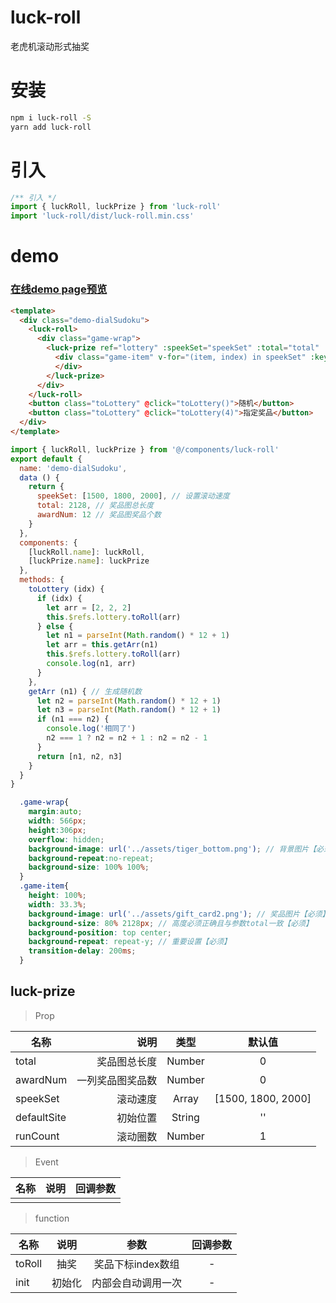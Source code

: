 # luck-roll
老虎机滚动形式抽奖

# 安装
```bash
npm i luck-roll -S
yarn add luck-roll
```

# 引入
```javascript
/** 引入 */
import { luckRoll, luckPrize } from 'luck-roll'
import 'luck-roll/dist/luck-roll.min.css'
```
# demo

### [在线demo page预览](https://weitingGao.github.io/luck-roll/dist/index.html)

```html
<template>
  <div class="demo-dialSudoku">
    <luck-roll>
      <div class="game-wrap">
        <luck-prize ref="lottery" :speekSet="speekSet" :total="total" :awardNum="awardNum">
          <div class="game-item" v-for="(item, index) in speekSet" :key="index">
          </div>
        </luck-prize>
      </div>
    </luck-roll>
    <button class="toLottery" @click="toLottery()">随机</button>
    <button class="toLottery" @click="toLottery(4)">指定奖品</button>
  </div>
</template>
```
```javascript
import { luckRoll, luckPrize } from '@/components/luck-roll'
export default {
  name: 'demo-dialSudoku',
  data () {
    return {
      speekSet: [1500, 1800, 2000], // 设置滚动速度
      total: 2128, // 奖品图总长度
      awardNum: 12 // 奖品图奖品个数
    }
  },
  components: {
    [luckRoll.name]: luckRoll,
    [luckPrize.name]: luckPrize
  },
  methods: {
    toLottery (idx) {
      if (idx) {
        let arr = [2, 2, 2]
        this.$refs.lottery.toRoll(arr)
      } else {
        let n1 = parseInt(Math.random() * 12 + 1)
        let arr = this.getArr(n1)
        this.$refs.lottery.toRoll(arr)
        console.log(n1, arr)
      }
    },
    getArr (n1) { // 生成随机数
      let n2 = parseInt(Math.random() * 12 + 1)
      let n3 = parseInt(Math.random() * 12 + 1)
      if (n1 === n2) {
        console.log('相同了')
        n2 === 1 ? n2 = n2 + 1 : n2 = n2 - 1
      }
      return [n1, n2, n3]
    }
  }
}
```
```scss
  .game-wrap{
    margin:auto;
    width: 566px;
    height:306px;
    overflow: hidden;
    background-image: url('../assets/tiger_bottom.png'); // 背景图片【必须】
    background-repeat:no-repeat;
    background-size: 100% 100%;
  }
  .game-item{
    height: 100%;
    width: 33.3%;
    background-image: url('../assets/gift_card2.png'); // 奖品图片【必须】
    background-size: 80% 2128px; // 高度必须正确且与参数total一致【必须】
    background-position: top center;
    background-repeat: repeat-y; // 重要设置【必须】
    transition-delay: 200ms;
  }
```
## luck-prize

> Prop

| 名称        | 说明   |  类型  | 默认值 |
| --------   | -----:  | :----:  | :----:  |
| total     | 奖品图总长度|   Number  | 0 |
| awardNum   |   一列奖品图奖品数	  |  Number  | 0 |
| speekSet     |    滚动速度	    |  Array  | [1500, 1800, 2000] |
| defaultSite    |   初始位置   |  String  | '' |
| runCount    |   滚动圈数   |  Number  | 1 |

> Event

| 名称        | 说明   |  回调参数  |
| --------   | -----:  | :----:  |
|      | 	 |     |

> function

| 名称        |  说明   |  参数  |  回调参数  |
| --------   |  :----:  | :-----:  | :----:  |
| toRoll     |  抽奖	 | 奖品下标index数组 | - |
| init     |  初始化	 | 内部会自动调用一次 | - |


